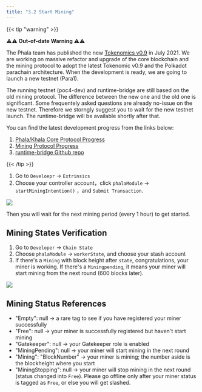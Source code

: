 ```yaml
---
title: "3.2 Start Mining"
---
```


{{< tip "warning" >}}

**⚠️⚠️ Out-of-date Warning ⚠️⚠️**

The Phala team has published the new [Tokenomics v0.9](https://medium.com/phala-network/reading-phala-network-economic-paper-preview-5f33b7019861) in July 2021. We are working on massive refactor and upgrade of the core blockchain and the mining protocol to adopt the latest Tokenomic v0.9 and the Polkadot parachain architecture. When the development is ready, we are going to launch a new testnet (Para1).

The running testnet (poc4-dev) and runtime-bridge are still based on the old mining protocol. The difference between the new one and the old one is significant. Some frequentely asked questions are already no-issue on the new testnet. Therefore we storngly suggest you to wait for the new testnet launch. The runtime-bridge will be available shortly after that.

You can find the latest development progress from the links below:

1. [Phala/Khala Core Protocol Progress](https://github.com/orgs/Phala-Network/projects/9)
2. [Mining Protocol Progress](https://github.com/orgs/Phala-Network/projects/8)
3. [runtime-bridge Github repo](https://github.com/Phala-Network/runtime-bridge)

{{< /tip >}}

1. Go to `Develoepr` -> `Extrinsics`
2. Choose your controller account，click `phalaModule` -> `startMiningIntention()` ，and `Submit Transaction`.

![](/images/docs/poc3-old/3.2-1.png)

Then you will wait for the next mining period (every 1 hour) to get started.

## Mining States Verification

1. Go to `Developer` → `Chain State`
2. Choose `phalaModule` → `workerState`, and choose your stash account
3. If there's a `Mining` with block height after `state`, congratulations, your miner is working. If there's a `Miningpending`, it means your miner will start mining from the next round (600 blocks later).

![](/images/docs/poc3-old/3.2-2.png)

## Mining Status References

- "Empty": null -> a rare tag to see if you have registered your miner successfully
- "Free": null -> your miner is successfully registered but haven't start mining
- "Gatekeeper": null -> your Gatekeeper role is enabled
- "MiningPending": null -> your miner will start mining in the next round
- "Mining": "BlockNumber" -> your miner is mining; the number aside is the blockheight where you start
- "MiningStopping": null -> your miner will stop mining in the next round (status changed into `Free`). Please go offline only after your miner status is tagged as `Free`, or else you will get slashed.
